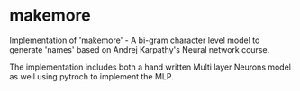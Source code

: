 # makemore
Implementation of 'makemore' - A bi-gram character level model to generate 'names'  based on Andrej Karpathy's Neural network course. 

The implementation includes both a hand written Multi layer Neurons model as well using pytroch to implement the MLP. 
